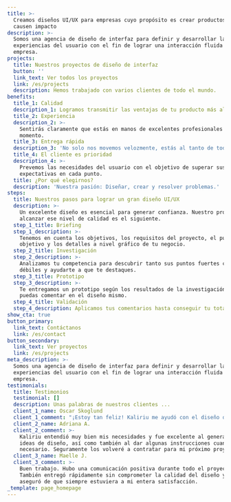```yaml
---
title: >-
  Creamos diseños UI/UX para empresas cuyo propósito es crear productos que
  causen impacto
description: >-
  Somos una agencia de diseño de interfaz para definir y desarrollar las
  experiencias del usuario con el fin de lograr una interacción fluida con tu
  empresa.
projects:
  title: Nuestros proyectos de diseño de interfaz
  button: ''
  link_text: Ver todos los proyectos
  link: /es/projects
  description: Hemos trabajado con varios clientes de todo el mundo.
benefits:
  title_1: Calidad
  description_1: Logramos transmitir las ventajas de tu producto más allá de lo aparente.
  title_2: Experiencia
  description_2: >-
    Sentirás claramente que estás en manos de excelentes profesionales en todo
    momento.
  title_3: Entrega rápida
  description_3: 'No solo nos movemos velozmente, estás al tanto de todos nuestros pasos. '
  title_4: El cliente es prioridad
  description_4: >-
    Prevemos las necesidades del usuario con el objetivo de superar sus
    expectativas en cada punto.
  title: ¿Por qué elegirnos?
  description: 'Nuestra pasión: Diseñar, crear y resolver problemas.'
steps:
  title: Nuestros pasos para lograr un gran diseño UI/UX
  description: >-
    Un excelente diseño es esencial para generar confianza. Nuestro proceso para
    alcanzar ese nivel de calidad es el siguiente.
  step_1_title: Briefing
  step_1_description: >-
    Tenemos en cuenta los objetivos, los requisitos del proyecto, el público
    objetivo y los detalles a nivel gráfico de tu negocio.
  step_2_title: Investigación
  step_2_description: >-
    Analizamos tu competencia para descubrir tanto sus puntos fuertes como los
    débiles y ayudarte a que te destaques.
  step_3_title: Prototipo
  step_3_description: >-
    Te entregamos un prototipo según los resultados de la investigación donde
    puedas comentar en el diseño mismo.
  step_4_title: Validación
  step_4_description: Aplicamos tus comentarios hasta conseguir tu total satisfacción
show_cta: true
button_primary:
  link_text: Contáctanos
  link: /es/contact
button_secondary:
  link_text: Ver proyectos
  link: /es/projects
meta_description: >-
  Somos una agencia de diseño de interfaz para definir y desarrollar las
  experiencias del usuario con el fin de lograr una interacción fluida con tu
  empresa.
testimonials:
  title: Testimonios
  testimonial: []
  description: Unas palabras de nuestros clientes ...
  client_1_name: Oscar Skoglund
  client_1_comment: "¡Estoy tan feliz! Kaliriu me ayudó con el diseño de mi sitio web y un nuevo logotipo. Fue profesional y fácil de trabajar con ellos. Definitivamente trabajaré con ellos nuevamente. ¡5 estrellas! \U0001F44D"
  client_2_name: Adriana A.
  client_2_comment: >-
    Kaliriu entendió muy bien mis necesidades y fue excelente al generar muchas
    ideas de diseño, así como también al dar algunas instrucciones cuando era
    necesario. Seguramente los volveré a contratar para mi próximo proyecto.
  client_3_name: Maelle J.
  client_3_comment: >-
    Buen trabajo. Hubo una comunicación positiva durante todo el proyecto.
    También entregó rápidamente sin comprometer la calidad del diseño y se
    aseguró de que siempre estuviera a mi entera satisfacción.
_template: page_homepage
---
```


